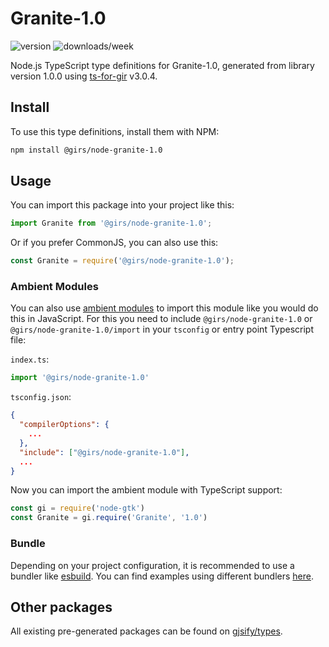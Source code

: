
# Granite-1.0

![version](https://img.shields.io/npm/v/@girs/node-granite-1.0)
![downloads/week](https://img.shields.io/npm/dw/@girs/node-granite-1.0)


Node.js TypeScript type definitions for Granite-1.0, generated from library version 1.0.0 using [ts-for-gir](https://github.com/gjsify/ts-for-gir) v3.0.4.


## Install

To use this type definitions, install them with NPM:
```bash
npm install @girs/node-granite-1.0
```

## Usage

You can import this package into your project like this:
```ts
import Granite from '@girs/node-granite-1.0';
```

Or if you prefer CommonJS, you can also use this:
```ts
const Granite = require('@girs/node-granite-1.0');
```

### Ambient Modules

You can also use [ambient modules](https://github.com/gjsify/ts-for-gir/tree/main/packages/cli#ambient-modules) to import this module like you would do this in JavaScript.
For this you need to include `@girs/node-granite-1.0` or `@girs/node-granite-1.0/import` in your `tsconfig` or entry point Typescript file:

`index.ts`:
```ts
import '@girs/node-granite-1.0'
```

`tsconfig.json`:
```json
{
  "compilerOptions": {
    ...
  },
  "include": ["@girs/node-granite-1.0"],
  ...
}
```

Now you can import the ambient module with TypeScript support: 

```ts
const gi = require('node-gtk')
const Granite = gi.require('Granite', '1.0')
```


### Bundle

Depending on your project configuration, it is recommended to use a bundler like [esbuild](https://esbuild.github.io/). You can find examples using different bundlers [here](https://github.com/gjsify/ts-for-gir/tree/main/examples).

## Other packages

All existing pre-generated packages can be found on [gjsify/types](https://github.com/gjsify/types).

